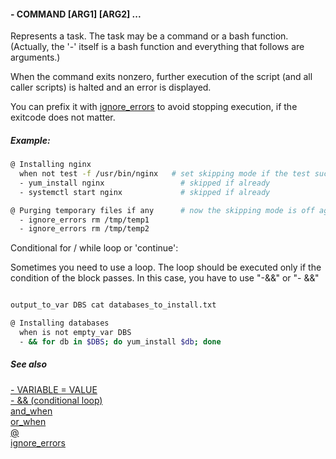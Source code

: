 #### - COMMAND [ARG1] [ARG2] ...

Represents a task. The task may be a command or a bash function. (Actually, the '-' itself is a bash function and everything that follows are arguments.)

When the command exits nonzero, further execution of the script (and all caller scripts) is halted and an error is displayed.

You can prefix it with [ignore_errors](ignore_errors.md) to avoid stopping execution, if the exitcode does not matter.

##### Example:

```bash
@ Installing nginx
  when not test -f /usr/bin/nginx   # set skipping mode if the test succeeds
  - yum_install nginx                 # skipped if already
  - systemctl start nginx             # skipped if already

@ Purging temporary files if any      # now the skipping mode is off again
  - ignore_errors rm /tmp/temp1
  - ignore_errors rm /tmp/temp2
```

Conditional for / while loop or 'continue': 

Sometimes you need to use a loop. The loop should be executed only if the condition of the block passes.
In this case, you have to use "-&&" or "- &&"

```bash

output_to_var DBS cat databases_to_install.txt

@ Installing databases
  when is not empty_var DBS
  - && for db in $DBS; do yum_install $db; done
```
##### See also

[- VARIABLE = VALUE](dash2.md)  
[- && (conditional loop)](dash3.md)  
[and_when](and_when.md)  
[or_when](or_when.md)  
[@](@.md)  
[ignore_errors](ignore_errors.md)  
